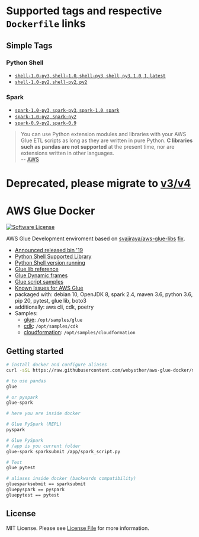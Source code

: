 # Supported tags and respective `Dockerfile` links

## Simple Tags

### Python Shell

-	[`shell-1.0-py3`, `shell-1.0`, `shell-py3`, `shell`, `py3`, `1.0`, `1`, `latest`](https://github.com/webysther/aws-glue-docker/blob/master/src/shell/py3/Dockerfile)
-	[`shell-1.0-py2`, `shell-py2`, `py2`](https://github.com/webysther/aws-glue-docker/blob/master/src/shell/py2/Dockerfile)

### Spark

-	[`spark-1.0-py3`, `spark-py3`, `spark-1.0`, `spark`](https://github.com/webysther/aws-glue-docker/blob/master/src/spark/1.0/py3/Dockerfile)
-	[`spark-1.0-py2`, `spark-py2`](https://github.com/webysther/aws-glue-docker/blob/master/src/spark/1.0/py2/Dockerfile)
-	[`spark-0.9-py2`, `spark-0.9`](https://github.com/webysther/aws-glue-docker/blob/master/src/spark/0.9/Dockerfile)

> You can use Python extension modules and libraries with your AWS Glue ETL scripts as long as they are written in pure Python. **C libraries such as pandas are not supported** at the present time, nor are extensions written in other languages. <br>
> -- [AWS](https://docs.aws.amazon.com/glue/latest/dg/aws-glue-programming-python-libraries.html)

# Deprecated, please migrate to [v3/v4](https://aws.amazon.com/pt/blogs/big-data/develop-and-test-aws-glue-version-3-0-jobs-locally-using-a-docker-container/)

# AWS Glue Docker

[![Software License](https://goo.gl/FU2Kw1)](LICENSE)

AWS Glue Development enviroment based on [svajiraya/aws-glue-libs](https://github.com/svajiraya/aws-glue-libs) [fix](https://github.com/awslabs/aws-glue-libs/issues/25#issuecomment-628064396).

- [Announced released bin '19](https://aws.amazon.com/pt/about-aws/whats-new/2019/08/aws-glue-releases-binaries-of-glue-etl-libraries-for-glue-jobs/)
- [Python Shell Supported Library](https://docs.aws.amazon.com/glue/latest/dg/add-job-python.html#python-shell-supported-library)
- [Python Shell version running](https://docs.aws.amazon.com/glue/latest/dg/release-notes.html)
- [Glue lib reference](https://docs.aws.amazon.com/glue/latest/dg/aws-glue-programming-python.html)
- [Glue Dynamic frames](https://youtu.be/PHYWI4Y9mzs?t=1226)
- [Glue script samples](https://github.com/aws-samples/aws-glue-samples)
- [Known Issues for AWS Glue](https://docs.aws.amazon.com/glue/latest/dg/glue-known-issues.html)
- packaged with: debian 10, OpenJDK 8, spark 2.4, maven 3.6, python 3.6, pip 20, pytest, glue lib, boto3
- additionally: aws cli, cdk, poetry
- Samples:
    - [glue](https://github.com/aws-samples/aws-glue-samples): `/opt/samples/glue`
    - [cdk](https://github.com/aws-samples/aws-cdk-examples): `/opt/samples/cdk`
    - [cloudformation](https://github.com/awslabs/aws-cloudformation-templates): `/opt/samples/cloudformation`

## Getting started

```bash
# install docker and configure aliases
curl -sSL https://raw.githubusercontent.com/webysther/aws-glue-docker/master/start.sh | sh

# to use pandas
glue

# or pyspark
glue-spark

# here you are inside docker

# Glue PySpark (REPL)
pyspark

# Glue PySpark
# /app is you current folder
glue-spark sparksubmit /app/spark_script.py

# Test
glue pytest

# aliases inside docker (backwards compatibility)
gluesparksubmit == sparksubmit
gluepyspark == pyspark
gluepytest == pytest
```

## License

MIT License. Please see [License File](LICENSE) for more information.
